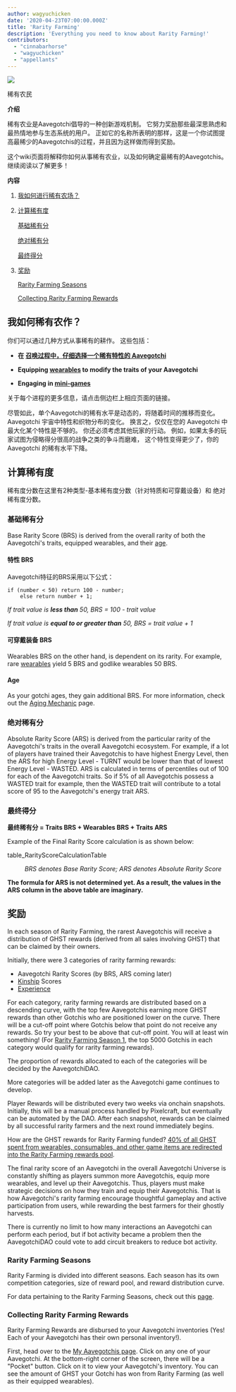 ```yaml
---
author: wagyuchicken
date: '2020-04-23T07:00:00.000Z'
title: 'Rarity Farming'
description: 'Everything you need to know about Rarity Farming!'
contributors:
  - "cinnabarhorse"
  - "wagyuchicken"
  - "appellants"
---
```


<div class="headerImageContainer">
<img class="headerImage" src="/rarity-farming/rarity-farming.png">
<p class="headerImageText">稀有农民</p>
</div>

**介绍**

稀有农业是Aavegotchi倡导的一种创新游戏机制。 它努力奖励那些最深思熟虑和最热情地参与生态系统的用户。 正如它的名称所表明的那样，这是一个你试图提高最稀少的Aavegotchis的过程，并且因为这样做而得到奖励。

这个wiki页面将解释你如何从事稀有农业，以及如何确定最稀有的Aavegotchis。 继续阅读以了解更多！

<div class="contentsBox">

**内容**

<ol>
<li><a href=#how-do-i-rarity-farm->我如何进行稀有农场？</a></p>
<li><a href=#calculating-rarity>计算稀有度</a></li>
<p><a href=#base-rarity-score>基础稀有分</a></p>
<p><a href=#absolute-rarity-score>绝对稀有分</a></p>
<p><a href=#final-rarity-score>最终得分</a></p>
<li><a href=#rewards>奖励</a></li>
<p><a href=#rarity-farming-seasons>Rarity Farming Seasons</a></p>
<p><a href=#collecting-rarity-farming-rewards>Collecting Rarity Farming Rewards</a></p>
</ol>

</div>

## **我如何稀有农作？**
你们可以通过几种方式从事稀有的耕作。 这些包括：

* **在 [召唤过程中，仔细选择一个稀有特性的 Aavegotchi](/portals)**

* **Equipping [wearables](/wearables) to modify the traits of your Aavegotchi**

* **Engaging in [mini-games](/minigames)**

关于每个进程的更多信息，请点击侧边栏上相应页面的链接。

尽管如此，单个Aavegotchi的稀有水平是动态的，将随着时间的推移而变化。 Aavegotchi 宇宙中特性和织物分布的变化。 换言之，仅仅在您的 Aavegotchi 中最大化某个特性是不够的。 你还必须考虑其他玩家的行动。 例如，如果太多的玩家试图为侵略得分很高的战争之类的争斗而磨难， 这个特性变得更少了，你的 Aavegotchi 的稀有水平下降。

## **计算稀有度**

稀有度分数在这里有2种类型-基本稀有度分数（针对特质和可穿戴设备）和 绝对稀有度分数。

### 基础稀有分

Base Rarity Score (BRS) is derived from the overall rarity of both the Aavegotchi's traits, equipped wearables, and their [age](/aging-mechanic).

#### 特性 BRS

Aavegotchi特征的BRS采用以下公式：

```
if (number < 50) return 100 - number;
    else return number + 1;
```

*If trait value is **less than** 50, BRS = 100 - trait value*

*If trait value is **equal to or greater than** 50, BRS = trait value + 1*

#### 可穿戴装备 BRS

Wearables BRS on the other hand, is dependent on its rarity. For example, rare [wearables](/wearables) yield 5 BRS and godlike wearables 50 BRS.

#### Age

As your gotchi ages, they gain additional BRS. For more information, check out the [Aging Mechanic](/aging-mechanic) page.

### 绝对稀有分

Absolute Rarity Score (ARS) is derived from the particular rarity of the Aavegotchi's traits in the overall Aavegotchi ecosystem. For example, if a lot of players have trained their Aavegotchis to have highest Energy Level, then the ARS for high Energy Level - TURNT would be lower than that of lowest Energy Level - WASTED. ARS is calculated in terms of percentiles out of 100 for each of the Aavegotchi traits. So if 5% of all Aavegotchis possess a WASTED trait for example, then the WASTED trait will contribute to a total score of 95 to the Aavegotchi's energy trait ARS.

### 最终得分

<b>最终稀有分 = Traits BRS + Wearables BRS + Traits ARS</b>

Example of the Final Rarity Score calculation is as shown below:

table_RarityScoreCalculationTable
<p style="margin-left: 2.8em"><i>BRS denotes Base Rarity Score; ARS denotes Absolute Rarity Score</i></p>

**The formula for ARS is not determined yet. As a result, the values in the ARS column in the above table are imaginary.**

## 奖励

In each season of Rarity Farming, the rarest Aavegotchis will receive a distribution of GHST rewards (derived from all sales involving GHST) that can be claimed by their owners.

Initially, there were 3 categories of rarity farming rewards:

* Aavegotchi Rarity Scores (by BRS, ARS coming later)
* [Kinship](/traits#kinship) Scores
* [Experience](/traits#experience)

For each category, rarity farming rewards are distributed based on a descending curve, with the top few Aavegotchis earning more GHST rewards than other Gotchis who are positioned lower on the curve. There will be a cut-off point where Gotchis below that point do not receive any rewards. So try your best to be above that cut-off point. You will at least win something! (For [Rarity Farming Season 1](https://aavegotchi.medium.com/aavegotchi-rarity-farming-season-1-rewards-finalized-2db81e9f66e8), the top 5000 Gotchis in each category would qualify for rarity farming rewards).

The proportion of rewards allocated to each of the categories will be decided by the AavegotchiDAO.

More categories will be added later as the Aavegotchi game continues to develop.

Player Rewards will be distributed every two weeks via onchain snapshots. Initially, this will be a manual process handled by Pixelcraft, but eventually can be automated by the DAO. After each snapshot, rewards can be claimed by all successful rarity farmers and the next round immediately begins.

How are the GHST rewards for Rarity Farming funded? [40% of all GHST spent from wearables, consumables, and other game items are redirected into the Rarity Farming rewards pool](https://aavegotchi.medium.com/rarity-farming-has-arrived-heres-how-to-play-1f1d3342dbc8).

The final rarity score of an Aavegotchi in the overall Aavegotchi Universe is constantly shifting as players summon more Aavegotchis, equip more wearables, and level up their Aavegotchis. Thus, players must make strategic decisions on how they train and equip their Aavegotchis. That is how Aavegotchi's rarity farming encourage thoughtful gameplay and active participation from users, while rewarding the best farmers for their ghostly harvests.

There is currently no limit to how many interactions an Aavegotchi can perform each period, but if bot activity became a problem then the AavegotchiDAO could vote to add circuit breakers to reduce bot activity.

### Rarity Farming Seasons

Rarity Farming is divided into different seasons. Each season has its own competition categories, size of reward pool, and reward distribution curve.

For data pertaining to the Rarity Farming Seasons, check out this [page](/rarity-farming-seasons).

### Collecting Rarity Farming Rewards

Rarity Farming Rewards are disbursed to your Aavegotchi inventories (Yes! Each of your Aavegotchi has their own personal inventory!).

First, head over to the [My Aavegotchis page](https://aavegotchi.com/aavegotchis). Click on any one of your Aavegotchi. At the bottom-right corner of the screen, there will be a "Pocket" button. Click on it to view your Aavegotchi's inventory. You can see the amount of GHST your Gotchi has won from Rarity Farming (as well as their equipped wearables).